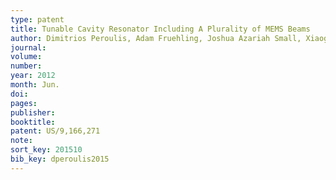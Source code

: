 ```yaml
---
type: patent
title: Tunable Cavity Resonator Including A Plurality of MEMS Beams
author: Dimitrios Peroulis, Adam Fruehling, Joshua Azariah Small, Xiaoguang Liu, Wasim Irshad, Muhammad Shoaib Arif
journal:
volume:
number:
year: 2012
month: Jun.
doi:
pages:
publisher:
booktitle:
patent: US/9,166,271
note:
sort_key: 201510
bib_key: dperoulis2015
---
```


